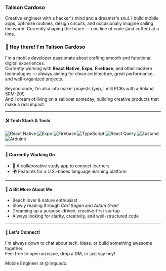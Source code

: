 ### Talison Cardoso

Creative engineer with a hacker's mind and a dreamer's soul. I build mobile apps, optimize routines, design circuits, and occasionally imagine sailing the world. Currently shaping the future — one line of code (and coffee) at a time.
### 👋 Hey there! I'm Talison Cardoso

I'm a mobile developer passionate about crafting smooth and functional digital experiences.  
Currently working with **React Native**, **Expo**, **Firebase**, and other modern technologies — always aiming for clean architecture, great performance, and well-organized projects.

Beyond code, I'm also into maker projects (yep, I mill PCBs with a Roland SRM-20!)  
And I dream of living on a sailboat someday, building creative products that make a real impact.

---

#### 🛠️ Tech Stack & Tools

![React Native](https://img.shields.io/badge/React_Native-20232A?style=for-the-badge&logo=react&logoColor=61DAFB)
![Expo](https://img.shields.io/badge/Expo-000020?style=for-the-badge&logo=expo&logoColor=white)
![Firebase](https://img.shields.io/badge/Firebase-ffca28?style=for-the-badge&logo=firebase&logoColor=black)
![TypeScript](https://img.shields.io/badge/TypeScript-007ACC?style=for-the-badge&logo=typescript&logoColor=white)
![React Query](https://img.shields.io/badge/React_Query-FF4154?style=for-the-badge&logo=react-query&logoColor=white)
![Zustand](https://img.shields.io/badge/Zustand-000000?style=for-the-badge&logo=Zustand&logoColor=white)
![Arduino](https://img.shields.io/badge/Arduino-00979D?style=for-the-badge&logo=arduino&logoColor=white)

---

#### 📌 Currently Working On

- 📱 A collaborative study app to connect learners
- 🌍 Features for a U.S.-based language learning platform

---

#### 🌊 A Bit More About Me

- Beach lover & nature enthusiast  
- Slowly reading through *Carl Sagan* and *Adam Grant*  
- Dreaming up a purpose-driven, creative-first startup  
- Always looking for clarity, creativity, and well-structured code

---

#### 💬 Let's Connect!

I'm always down to chat about tech, ideas, or build something awesome together.  
Feel free to open an issue, drop a DM, or just say hey!


Mobile Engineer at @linguado.


